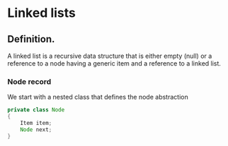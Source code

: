 # Linked lists

## Definition.

A linked list is a recursive data structure that is either empty (null) or a
reference to a node having a generic item and a reference to a linked list.

### Node record

We start with a nested class that defines the node abstraction

```Java
private class Node
{
    Item item;
    Node next;
}
```
